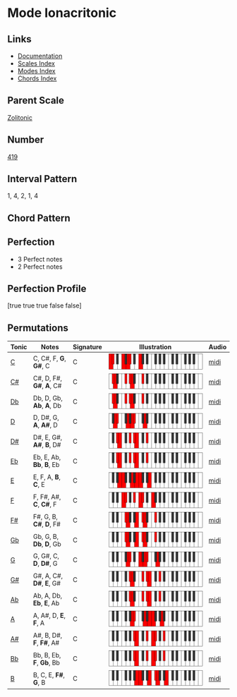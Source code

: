 # Mode Ionacritonic

## Links

- [Documentation](README.md)
- [Scales Index](Scales.md)
- [Modes Index](Modes.md)
- [Chords Index](Chords.md)

## Parent Scale

[Zolitonic](ScaleZolitonic.md)

## Number

[419](https://ianring.com/musictheory/scales/419)

## Interval Pattern

1, 4, 2, 1, 4

## Chord Pattern



## Perfection

- 3 Perfect notes
- 2 Perfect notes

## Perfection Profile

[true true true false false]

## Permutations

| Tonic | Notes | Signature | Illustration | Audio |
|-------|-------|-----------|--------------|-------|
| [C](ModeCNaturalIonacritonic.md) | C, C#, F, **G**, **G#**, C | C | ![CNaturalIonacritonic](ModeCNaturalIonacritonic.png) | [midi](https://github.com/edipermadi/music/blob/main/docs/ModeCNaturalIonacritonic.mid?raw=true) |
| [C#](ModeCSharpIonacritonic.md) | C#, D, F#, **G#**, **A**, C# | C | ![CSharpIonacritonic](ModeCSharpIonacritonic.png) | [midi](https://github.com/edipermadi/music/blob/main/docs/ModeCSharpIonacritonic.mid?raw=true) |
| [Db](ModeDFlatIonacritonic.md) | Db, D, Gb, **Ab**, **A**, Db | C | ![DFlatIonacritonic](ModeDFlatIonacritonic.png) | [midi](https://github.com/edipermadi/music/blob/main/docs/ModeDFlatIonacritonic.mid?raw=true) |
| [D](ModeDNaturalIonacritonic.md) | D, D#, G, **A**, **A#**, D | C | ![DNaturalIonacritonic](ModeDNaturalIonacritonic.png) | [midi](https://github.com/edipermadi/music/blob/main/docs/ModeDNaturalIonacritonic.mid?raw=true) |
| [D#](ModeDSharpIonacritonic.md) | D#, E, G#, **A#**, **B**, D# | C | ![DSharpIonacritonic](ModeDSharpIonacritonic.png) | [midi](https://github.com/edipermadi/music/blob/main/docs/ModeDSharpIonacritonic.mid?raw=true) |
| [Eb](ModeEFlatIonacritonic.md) | Eb, E, Ab, **Bb**, **B**, Eb | C | ![EFlatIonacritonic](ModeEFlatIonacritonic.png) | [midi](https://github.com/edipermadi/music/blob/main/docs/ModeEFlatIonacritonic.mid?raw=true) |
| [E](ModeENaturalIonacritonic.md) | E, F, A, **B**, **C**, E | C | ![ENaturalIonacritonic](ModeENaturalIonacritonic.png) | [midi](https://github.com/edipermadi/music/blob/main/docs/ModeENaturalIonacritonic.mid?raw=true) |
| [F](ModeFNaturalIonacritonic.md) | F, F#, A#, **C**, **C#**, F | C | ![FNaturalIonacritonic](ModeFNaturalIonacritonic.png) | [midi](https://github.com/edipermadi/music/blob/main/docs/ModeFNaturalIonacritonic.mid?raw=true) |
| [F#](ModeFSharpIonacritonic.md) | F#, G, B, **C#**, **D**, F# | C | ![FSharpIonacritonic](ModeFSharpIonacritonic.png) | [midi](https://github.com/edipermadi/music/blob/main/docs/ModeFSharpIonacritonic.mid?raw=true) |
| [Gb](ModeGFlatIonacritonic.md) | Gb, G, B, **Db**, **D**, Gb | C | ![GFlatIonacritonic](ModeGFlatIonacritonic.png) | [midi](https://github.com/edipermadi/music/blob/main/docs/ModeGFlatIonacritonic.mid?raw=true) |
| [G](ModeGNaturalIonacritonic.md) | G, G#, C, **D**, **D#**, G | C | ![GNaturalIonacritonic](ModeGNaturalIonacritonic.png) | [midi](https://github.com/edipermadi/music/blob/main/docs/ModeGNaturalIonacritonic.mid?raw=true) |
| [G#](ModeGSharpIonacritonic.md) | G#, A, C#, **D#**, **E**, G# | C | ![GSharpIonacritonic](ModeGSharpIonacritonic.png) | [midi](https://github.com/edipermadi/music/blob/main/docs/ModeGSharpIonacritonic.mid?raw=true) |
| [Ab](ModeAFlatIonacritonic.md) | Ab, A, Db, **Eb**, **E**, Ab | C | ![AFlatIonacritonic](ModeAFlatIonacritonic.png) | [midi](https://github.com/edipermadi/music/blob/main/docs/ModeAFlatIonacritonic.mid?raw=true) |
| [A](ModeANaturalIonacritonic.md) | A, A#, D, **E**, **F**, A | C | ![ANaturalIonacritonic](ModeANaturalIonacritonic.png) | [midi](https://github.com/edipermadi/music/blob/main/docs/ModeANaturalIonacritonic.mid?raw=true) |
| [A#](ModeASharpIonacritonic.md) | A#, B, D#, **F**, **F#**, A# | C | ![ASharpIonacritonic](ModeASharpIonacritonic.png) | [midi](https://github.com/edipermadi/music/blob/main/docs/ModeASharpIonacritonic.mid?raw=true) |
| [Bb](ModeBFlatIonacritonic.md) | Bb, B, Eb, **F**, **Gb**, Bb | C | ![BFlatIonacritonic](ModeBFlatIonacritonic.png) | [midi](https://github.com/edipermadi/music/blob/main/docs/ModeBFlatIonacritonic.mid?raw=true) |
| [B](ModeBNaturalIonacritonic.md) | B, C, E, **F#**, **G**, B | C | ![BNaturalIonacritonic](ModeBNaturalIonacritonic.png) | [midi](https://github.com/edipermadi/music/blob/main/docs/ModeBNaturalIonacritonic.mid?raw=true) |
